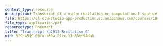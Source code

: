 ```yaml
---
content_type: resource
description: Transcript of a video recitation on computational science and engineering.
file: https://ol-ocw-studio-app-production.s3.amazonaws.com/courses/18-085-computational-science-and-engineering-i-fall-2008/3f9e451996fab30a21ec17a33ef94dab_18-085F08-R06.pdf
file_type: application/pdf
resourcetype: Document
title: "Transcript \u2013 Recitation 6"
uid: 3f9e4519-96fa-b30a-21ec-17a33ef94dab
---
```

